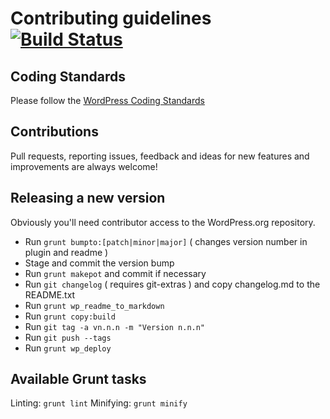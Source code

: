 Contributing guidelines [![Build Status](https://travis-ci.org/humanmade/comment-popularity.svg?branch=master)](https://travis-ci.org/humanmade/comment-popularity)
=======================

Coding Standards
----------------

Please follow the [WordPress Coding Standards](http://make.wordpress.org/core/handbook/coding-standards/)

Contributions
-------------

Pull requests, reporting issues, feedback and ideas for new features and improvements are always welcome!

Releasing a new version
-----------------------

Obviously you'll need contributor access to the WordPress.org repository.

- Run `grunt bumpto:[patch|minor|major]` ( changes version number in plugin and readme )
- Stage and commit the version bump
- Run `grunt makepot` and commit if necessary
- Run `git changelog` ( requires git-extras ) and copy changelog.md to the README.txt
- Run `grunt wp_readme_to_markdown`
- Run `grunt copy:build`
- Run `git tag -a vn.n.n -m "Version n.n.n"`
- Run `git push --tags`
- Run `grunt wp_deploy`

Available Grunt tasks
---------------------

Linting: `grunt lint`
Minifying: `grunt minify`
